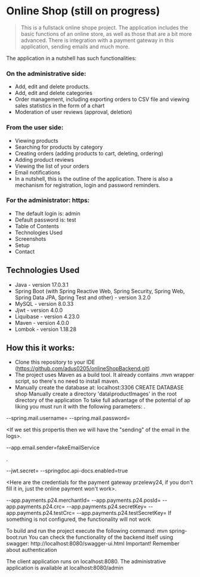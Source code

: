 # Online Shop (still on progress)
> This is a fullstack online shope project. The application includes the basic functions of an online store, as well as those that are a bit more advanced. There is integration with a payment gateway in this application, sending emails and much more.

The application in a nutshell has such functionalities:

### On the administrative side:

  - Add, edit and delete products.
  - Add, edit and delete categories
  - Order management, including exporting orders to CSV file and viewing sales statistics in the form of a chart
  - Moderation of user reviews (approval, deletion)

### From the user side:

  - Viewing products
  - Searching for products by category
  - Creating orders (adding products to cart, deleting, ordering)
  - Adding product reviews
  - Viewing the list of your orders
  - Email notifications
  - In a nutshell, this is the outline of the application. There is also a mechanism for registration, login and password reminders.


### For the administrator: https:

  - The default login is: admin
  - Default password is: test
  - Table of Contents
  - Technologies Used
  - Screenshots
  - Setup
  - Contact

## Technologies Used
  - Java - version 17.0.3.1
  - Spring Boot (with Spring Reactive Web, Spring Security, Spring Web, Spring Data JPA, Spring Test and other) - version 3.2.0
  - MySQL - version 8.0.33
  - Jjwt - version 4.0.0
  - Liquibase - version 4.23.0
  - Maven - version 4.0.0
  - Lombok - version 1.18.28

## How this it works:
  - Clone this repository to your IDE (https://github.com/adus0205/onlineShopBackend.git)
  - The project uses Maven as a build tool. It already contains .mvn wrapper script, so there's no need to install maven.
  - Manually create the database at: localhost:3306
 CREATE DATABASE shop
Manually create a directory 'data\productImages' in the root directory of the application
To take full advantage of the potential of ap liking you must run it with the following parameters:
<this is for sending email>.

--spring.mail.username=<your email to gmail>
--spring.mail.password=<your password to gmail>

<If we set this propertis then we will have the "sending" of the email in the logs>.

--app.email.sender=fakeEmailService

<Needed for jwt>.

--jwt.secret=<your secret jwt string>
--springdoc.api-docs.enabled=true

<Here are the credentials for the payment gateway przelewy24, if you don't fill it in, just the online payment won't work>.

--app.payments.p24.merchantId=<your merchant id>
--app.payments.p24.posId=<your pos id>
--app.payments.p24.crc=<your crc>
--app.payments.p24.secretKey=<your secret key>
--app.payments.p24.testCrc=<your test crc>
--app.payments.p24.testSecretKey=<your test secret key>
If something is not configured, the functionality will not work

To build and run the project execute the following command:
  mvn spring-boot:run
You can check the functionality of the backend itself using swagger: http://localhost:8080/swagger-ui.html Important! Remember about authentication

The client application runs on localhost:8080. The administrative application is available at localhost:8080/admin
